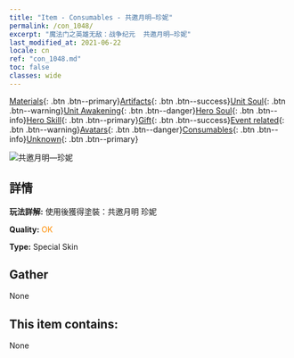 ```yaml
---
title: "Item - Consumables - 共邀月明—珍妮"
permalink: /con_1048/
excerpt: "魔法门之英雄无敌：战争纪元  共邀月明—珍妮"
last_modified_at: 2021-06-22
locale: cn
ref: "con_1048.md"
toc: false
classes: wide
---
```

 [Materials](/ItemsCN/){: .btn .btn--primary}[Artifacts](/ItemsCN/Artifacts/){: .btn .btn--success}[Unit Soul](/ItemsCN/UnitSoul/){: .btn .btn--warning}[Unit Awakening](/ItemsCN/UnitAwakening/){: .btn .btn--danger}[Hero Soul](/ItemsCN/HeroSoul/){: .btn .btn--info}[Hero Skill](/ItemsCN/HeroSkill/){: .btn .btn--primary}[Gift](/ItemsCN/Gift/){: .btn .btn--success}[Event related](/ItemsCN/Events/){: .btn .btn--warning}[Avatars](/ItemsCN/Avatars/){: .btn .btn--danger}[Consumables](/ItemsCN/Consumables/){: .btn .btn--info}[Unknown](/ItemsCN/Unknown/){: .btn .btn--primary}

 ![共邀月明—珍妮](/images/h/h_Gem7.jpg)

## 詳情
 **玩法詳解:** 使用後獲得塗裝：共邀月明 珍妮

 **Quality:** <span style="color: #FF8C00">OK</span>

 **Type:** Special Skin

## Gather

  None

## This item contains:

  None

